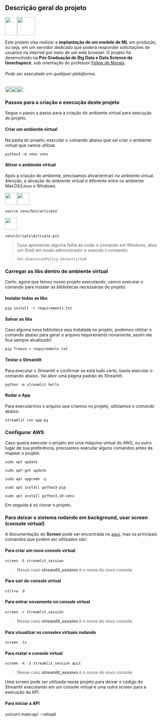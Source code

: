## Descrição geral do projeto

<img src="https://cdn.jsdelivr.net/gh/devicons/devicon@latest/icons/python/python-original-wordmark.svg" width="40" height="60" /><img src="https://cdn.jsdelivr.net/gh/devicons/devicon@latest/icons/streamlit/streamlit-plain-wordmark.svg" width="60" height="60" />
               
Este projeto visa realizar a **implantação de um modelo de ML** em produção, ou seja, em um servidor dedicado que poderá responder solicitações de usuários na internet por meio de um web browser. O projeto foi desenvolvido na **Pós Graduação de Big Data e Data Science da Unochapecó**, sob orientação do professor [Felipe de Morais](https://github.com/felipmorais).

###### Pode ser executado em qualquer plataforma.
<img src="https://cdn.jsdelivr.net/gh/devicons/devicon@latest/icons/linux/linux-original.svg" width="20" height="20"/><img src="https://cdn.jsdelivr.net/gh/devicons/devicon@latest/icons/apple/apple-original.svg" width="20" height="20"/><img src="https://cdn.jsdelivr.net/gh/devicons/devicon@latest/icons/windows11/windows11-original.svg" width="20" height="20"/>

### Passos para a criação e execução deste projeto

Segue o passo a passo para a criação do ambiente virtual para execução do projeto.

#### Criar um ambiente virtual
Na pasta do projeto, executar o comando abaixo que vai criar o ambiente virtual que vamos utilizar.
          
```commandline
python3 -m venv venv
```

#### Ativar o ambiente virtual
Após a criação do ambiente, precisamos ativar(entrar) no ambiente virtual. Atenção, a ativação do ambiente virtual é diferente entre os ambiente MacOS/Linux e Windows.

<img src="https://cdn.jsdelivr.net/gh/devicons/devicon@latest/icons/linux/linux-original.svg" width="40" height="40"/><img src="https://cdn.jsdelivr.net/gh/devicons/devicon@latest/icons/apple/apple-original.svg" width="40" height="40"/>

```commandline
source venv/bin/activate
```

<img src="https://cdn.jsdelivr.net/gh/devicons/devicon@latest/icons/windows11/windows11-original.svg" width="40" height="40"/>

```commandline
venv\Scripts\Activate.ps1
```

> Caso apresentar alguma falha ao rodar o comando em Windows, abra um Shell em modo administrador e execute o comando:
> ```commandline
> Set-ExecutionPolicy Unrestricted
> ```


### Carregar as libs dentro do ambiente virtual
Certo, agora que temos nosso projeto executando, vamos executar o comando para instalar as bibliotecas necessárias do projeto.

#### Instalar todas as libs
```commandline
pip install -r requirements.txt
```

#### Salvar as libs
Caso alguma nova biblioteca seja instalada no projeto, podemos utilizar o comando abaixo para gerar o arquivo requirements novamente, assim ele fica sempre atualizado!
```commandline
pip freeze > requirements.txt
```

#### Testar o Streamlit
Para executar o Streamlit e confirmar se está tudo certo, basta executar o comando abaixo. Vai abrir uma página padrão do Streamlit.
```commandline
python -m streamlit hello
```

#### Rodar o App
Para executarmos o arquivo que criamos no projeto, utilizamos o comando abaixo.
```commandline
streamlit run app.py
```

### Configurar AWS
Caso queira executar o projeto em uma máquina virtual do AWS, ou outro lugar de sua preferência, precisamos executar alguns comandos antes de mapear o projeto.

```commandline
sudo apt update
```

```commandline
sudo apt-get update
```

```commandline
sudo apt upgrade -y
```

```commandline
sudo apt install python3-pip
```

```commandline
sudo apt install python3.10-venv
```

Em seguida é só clonar o projeto.

### Para deixar o sistema rodando em background, usar screen (console virtual)

A documentação do **Screen** pode ser encontrada no [aqui](https://www.gnu.org/software/screen/manual/screen.html), mas os principais comandos que podem ser utilizados são:

#### Para criar um novo console virtual
```commandline
screen -S streamlit_session
```
> Nesse caso **streamlit_session** é o nome do novo console.

#### Para sair do console virtual
```commandline
ctrl+a  d
```

#### Para entrar novamente no console virtual
```commandline
screen -r streamlit_session
```
> Nesse caso **streamlit_session** é o nome do novo console.

#### Para visualizar os consoles virtuais rodando
```commandline
screen -ls
```

#### Para matar o console virtual
```commandline
screen -X -S streamlit_session quit
```
> Nesse caso **streamlit_session** é o nome do novo console.

Uma screen pode ser utilizada nesse projeto para deixar o código do Streamlit executando em um console virtual e uma outra screen para a execução da API.

#### Para iniciar a API
uvicorn main:api --reload
